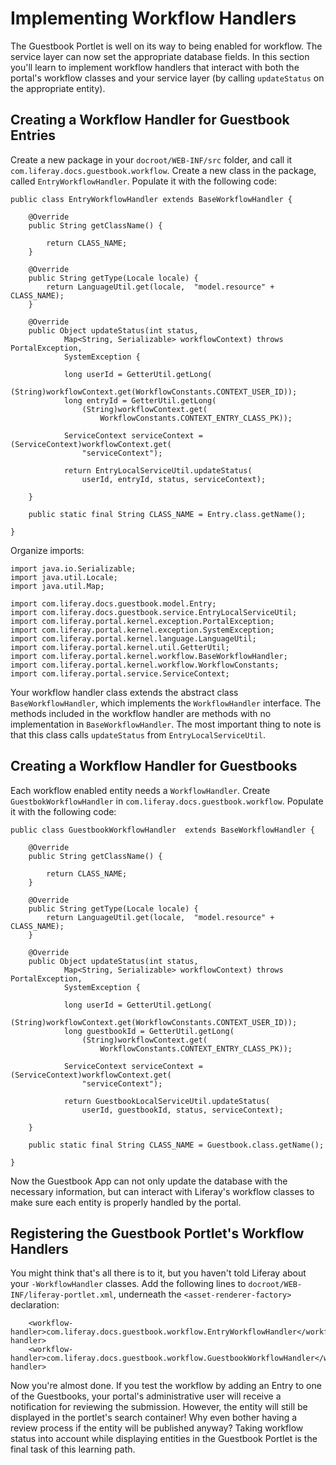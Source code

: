 # Implementing Workflow Handlers

The Guestbook Portlet is well on its way to being enabled for workflow. The
service layer can now set the appropriate database fields. In this section
you'll learn to implement workflow handlers that interact with both the
portal's workflow classes and your service layer (by calling `updateStatus` on the
appropriate entity).

## Creating a Workflow Handler for Guestbook Entries

Create a new package in your `docroot/WEB-INF/src` folder, and call it
`com.liferay.docs.guestbook.workflow`. Create a new class in the package,
called `EntryWorkflowHandler`. Populate it with the following code:

    public class EntryWorkflowHandler extends BaseWorkflowHandler {

        @Override
        public String getClassName() {
            
            return CLASS_NAME;
        }

        @Override
        public String getType(Locale locale) {
            return LanguageUtil.get(locale,  "model.resource" + CLASS_NAME);
        }

        @Override
        public Object updateStatus(int status,
                Map<String, Serializable> workflowContext) throws PortalException,
                SystemException {

                long userId = GetterUtil.getLong(
                    (String)workflowContext.get(WorkflowConstants.CONTEXT_USER_ID));
                long entryId = GetterUtil.getLong(
                    (String)workflowContext.get(
                        WorkflowConstants.CONTEXT_ENTRY_CLASS_PK));

                ServiceContext serviceContext = (ServiceContext)workflowContext.get(
                    "serviceContext");

                return EntryLocalServiceUtil.updateStatus(
                    userId, entryId, status, serviceContext);

        }

        public static final String CLASS_NAME = Entry.class.getName();

    }

Organize imports:

    import java.io.Serializable;
    import java.util.Locale;
    import java.util.Map;

    import com.liferay.docs.guestbook.model.Entry;
    import com.liferay.docs.guestbook.service.EntryLocalServiceUtil;
    import com.liferay.portal.kernel.exception.PortalException;
    import com.liferay.portal.kernel.exception.SystemException;
    import com.liferay.portal.kernel.language.LanguageUtil;
    import com.liferay.portal.kernel.util.GetterUtil;
    import com.liferay.portal.kernel.workflow.BaseWorkflowHandler;
    import com.liferay.portal.kernel.workflow.WorkflowConstants;
    import com.liferay.portal.service.ServiceContext;

Your workflow handler class extends the abstract class `BaseWorkflowHandler`,
which implements the `WorkflowHandler` interface. The methods included in the
workflow handler are methods with no implementation in `BaseWorkflowHandler`.
The most important thing to note is that this class calls `updateStatus` from
`EntryLocalServiceUtil`.

## Creating a Workflow Handler for Guestbooks

Each workflow enabled entity needs a `WorkflowHandler`. Create
`GuestbokWorkflowHandler` in `com.liferay.docs.guestbook.workflow`. Populate it
with the following code:

    public class GuestbookWorkflowHandler  extends BaseWorkflowHandler {

        @Override
        public String getClassName() {

            return CLASS_NAME;
        }

        @Override
        public String getType(Locale locale) {
            return LanguageUtil.get(locale,  "model.resource" + CLASS_NAME);
        }

        @Override
        public Object updateStatus(int status,
                Map<String, Serializable> workflowContext) throws PortalException,
                SystemException {

                long userId = GetterUtil.getLong(
                    (String)workflowContext.get(WorkflowConstants.CONTEXT_USER_ID));
                long guestbookId = GetterUtil.getLong(
                    (String)workflowContext.get(
                        WorkflowConstants.CONTEXT_ENTRY_CLASS_PK));
                
                ServiceContext serviceContext = (ServiceContext)workflowContext.get(
                    "serviceContext");

                return GuestbookLocalServiceUtil.updateStatus(
                    userId, guestbookId, status, serviceContext);

        }

        public static final String CLASS_NAME = Guestbook.class.getName();

    }

Now the Guestbook App can not only update the database with the necessary
information, but can interact with Liferay's workflow classes to make sure each
entity is properly handled by the portal.

## Registering the Guestbook Portlet's Workflow Handlers

You might think that's all there is to it, but you haven't told Liferay about
your `-WorkflowHandler` classes. Add the following lines to
`docroot/WEB-INF/liferay-portlet.xml`, underneath the `<asset-renderer-factory>`
declaration:

		<workflow-handler>com.liferay.docs.guestbook.workflow.EntryWorkflowHandler</workflow-handler>
	    <workflow-handler>com.liferay.docs.guestbook.workflow.GuestbookWorkflowHandler</workflow-handler>

Now you're almost done. If you test the workflow by adding an Entry to one of
the Guestbooks, your portal's administrative user will receive a notification
for reviewing the submission. However, the entity will still be displayed in the
portlet's search container! Why even bother having a review process if the
entity will be published anyway? Taking workflow status into account while
displaying entities in the Guestbook Portlet is the final task of this learning
path. 
